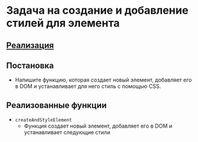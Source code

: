 # Задача на создание и добавление стилей для элемента
## [Реализация](./index.js)

## Постановка
- Напишите функцию, которая создает новый элемент, добавляет его в DOM и устанавливает для него стиль с помощью CSS.


## Реализованные функции
- `createAndStyleElement`
    - Функция создает новый элемент, добавляет его в DOM и устанавливает следующие стили